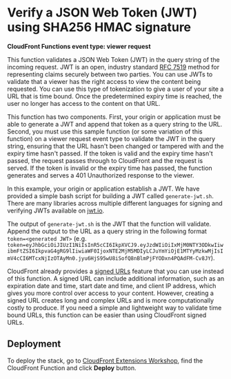 # Verify a JSON Web Token (JWT) using SHA256 HMAC signature

**CloudFront Functions event type: viewer request**

This function validates a JSON Web Token (JWT) in the query string of the incoming request. JWT is an open, industry standard [RFC 7519](https://tools.ietf.org/html/rfc7519) method for representing claims securely between two parties. You can use JWTs to validate that a viewer has the right access to view the content being requested. You can use this type of tokenization to give a user of your site a URL that is time bound. Once the predetermined expiry time is reached, the user no longer has access to the content on that URL.

This function has two components. First, your origin or application must be able to generate a JWT and append that token as a query string to the URL. Second, you must use this sample function (or some variation of this function) on a viewer request event type to validate the JWT in the query string, ensuring that the URL hasn't been changed or tampered with and the expiry time hasn't passed. If the token is valid and the expiry time hasn't passed, the request passes through to CloudFront and the request is served. If the token is invalid or the expiry time has passed, the function generates and serves a 401 Unauthorized response to the viewer.

In this example, your origin or application establish a JWT. We have provided a simple bash script for building a JWT called `generate-jwt.sh`. There are many libraries across multiple different languages for signing and verifying JWTs available on [jwt.io](https://jwt.io/).

The output of `generate-jwt.sh` is the JWT that the function will validate. Append the output to the URL as a query string in the following format `token=<generated JWT>` (e.g. `token=eyJhbGciOiJIUzI1NiIsInR5cCI6IkpXVCJ9.eyJzdWIiOiIxMjM0NTY3ODkwIiwibmFtZSI6IkpvaG4gRG9lIiwiaWF0IjoxNTE2MjM5MDIyLCJuYmYiOjE1MTYyMzkwMjIsImV4cCI6MTcxNjIzOTAyMn0.jyu6HjS95wU8iSofQ8nBlmPjFYODxn4PQAdFM-Cv8JY`).

CloudFront already provides a [signed URLs](https://docs.aws.amazon.com/AmazonCloudFront/latest/DeveloperGuide/private-content-signed-urls.html) feature that you can use instead of this function. A signed URL can include additional information, such as an expiration date and time, start date and time, and client IP address, which gives you more control over access to your content. However, creating a signed URL creates long and complex URLs and is more computationally costly to produce. If you need a simple and lightweight way to validate time bound URLs, this function can be easier than using CloudFront signed URLs.

## Deployment

To deploy the stack, go to [CloudFront Extensions Workshop](https://awslabs.github.io/aws-cloudfront-extensions/#cloudfront-function), find the CloudFront Function and click **Deploy** button.

